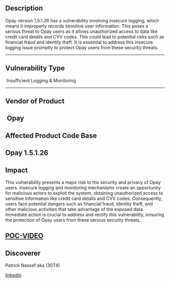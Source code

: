 ## Description
Opay version 1.5.1.26 has a vulnerability involving insecure logging, which means it improperly records sensitive user information. This poses a serious threat to Opay users as it allows unauthorized access to data like credit card details and CVV codes. This could lead to potential risks such as financial fraud and identity theft. It is essential to address this insecure logging issue promptly to protect Opay users from these security threats.

------------------------------------------
## Vulnerability Type

 Insufficient Logging & Monitoring

------------------------------------------
## Vendor of Product
 Opay
------------------------------------------

## Affected Product Code Base
Opay 1.5.1.26
------------------------------------------
## Impact

This vulnerability presents a major risk to the security and privacy of Opay users. insecure logging and monitoring mechanisms create an opportunity for malicious actors to exploit the system, obtaining unauthorized access to sensitive information like credit card details and CVV codes. Consequently, users face potential dangers such as financial fraud, identity theft, and other malicious activities that take advantage of the exposed data. Immediate action is crucial to address and rectify this vulnerability, ensuring the protection of Opay users from these serious security threats.

[POC-VIDEO](https://www.youtube.com/watch?v=HJUj3PgH7Ag&ab_channel=PatrickNassef)
------------------------------------------

## Discoverer

Patrick Nassef aka (30T4)

[linkedin](https://www.linkedin.com/in/patrick0x41/)